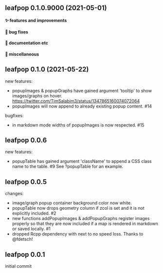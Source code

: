 ## leafpop 0.1.0.9000 (2021-05-01)

#### ✨ features and improvements

#### 🐛 bug fixes

#### 💬 documentation etc

#### 🍬 miscellaneous


## leafpop 0.1.0 (2021-05-22)

new features:

  * popupImages & popupGraphs have gained argument 'tooltip' to show images/graphs on hover. https://twitter.com/TimSalabim3/status/1347865160074072064
  * popupImages will now append to already existing popup content. #14
  
bugfixes:

  * in markdown mode widths of popupImages is now respected. #15

## leafpop 0.0.6

new features:

  * popupTable has gained argument 'className' to append a CSS class name to the table. #9 See ?popupTable for an example.

## leafpop 0.0.5

changes:

  * image/graph popup container background color now white.
  * popupTable now drops geometry column if zcol is set and it is not explicitly included. #2
  * new functions addPopupImages & addPopupGraphs register images properly so that they are now included if a map is rendered in markdown or saved locally. #1
  * dropped Rcpp dependency with next to no speed loss. Thanks to @fdetsch!

## leafpop 0.0.1

initial commit
